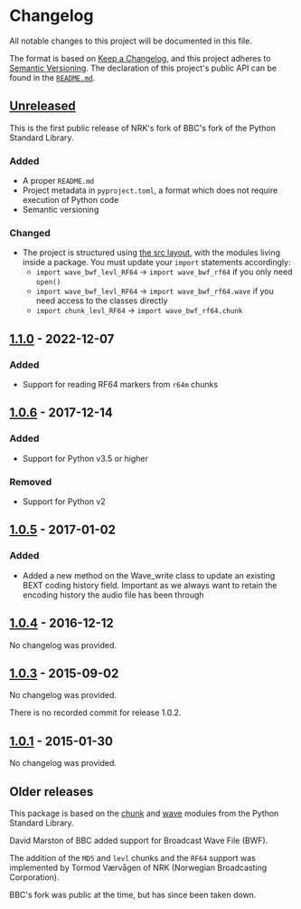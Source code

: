 # Changelog

All notable changes to this project will be documented in this file.

The format is based on [Keep a Changelog](https://keepachangelog.com/en/1.1.0/),
and this project adheres to [Semantic Versioning](https://semver.org/spec/v2.0.0.html).
The declaration of this project's public API can be found in the [`README.md`](README.md#versioning).


## [Unreleased]

This is the first public release of NRK's fork of BBC's fork of the Python Standard Library.

### Added

- A proper `README.md`
- Project metadata in `pyproject.toml`, a format which does not require execution of Python code
- Semantic versioning

### Changed

- The project is structured using [the src layout][src layout], with the modules living inside a package.
  You must update your `import` statements accordingly:
  - `import wave_bwf_levl_RF64` → `import wave_bwf_rf64` if you only need `open()`
  - `import wave_bwf_levl_RF64` → `import wave_bwf_rf64.wave` if you need access to the classes directly
  - `import chunk_levl_RF64` → `import wave_bwf_rf64.chunk`

[src layout]: https://packaging.python.org/en/latest/discussions/src-layout-vs-flat-layout/


## [1.1.0] - 2022-12-07

### Added
- Support for reading RF64 markers from `r64m` chunks


## [1.0.6] - 2017-12-14

### Added
- Support for Python v3.5 or higher

### Removed
- Support for Python v2


## [1.0.5] - 2017-01-02

### Added
- Added a new method on the Wave_write class to update an existing BEXT coding history
  field. Important as we always want to retain the encoding history the audio file has
  been through


## [1.0.4] - 2016-12-12

No changelog was provided.


## [1.0.3] - 2015-09-02

No changelog was provided.

There is no recorded commit for release 1.0.2.


## [1.0.1] - 2015-01-30

No changelog was provided.


## Older releases

This package is based on the [chunk] and [wave] modules from the Python Standard Library.

David Marston of BBC added support for Broadcast Wave File (BWF).

The addition of the `MD5` and `levl` chunks and the `RF64` support was implemented by Tormod Værvågen of NRK (Norwegian Broadcasting Corporation).

BBC's fork was public at the time, but has since been taken down.

[chunk]: https://docs.python.org/3.11/library/chunk.html
[wave]: https://docs.python.org/3.11/library/wave.html

<!-- Links to GitHub diffs for all linked versions -->
[unreleased]: https://github.com/nrkno/wave-bwf-rf64/compare/v1.1.0...HEAD
[1.1.0]: https://github.com/nrkno/wave-bwf-rf64/compare/v1.0.6...v1.1.0
[1.0.6]: https://github.com/nrkno/wave-bwf-rf64/compare/v1.0.5...v1.0.6
[1.0.5]: https://github.com/nrkno/wave-bwf-rf64/compare/v1.0.4...v1.0.5
[1.0.4]: https://github.com/nrkno/wave-bwf-rf64/compare/v1.0.3...v1.0.4
[1.0.3]: https://github.com/nrkno/wave-bwf-rf64/compare/v1.0.1...v1.0.3
[1.0.1]: https://github.com/nrkno/wave-bwf-rf64/releases/tag/v1.0.1
